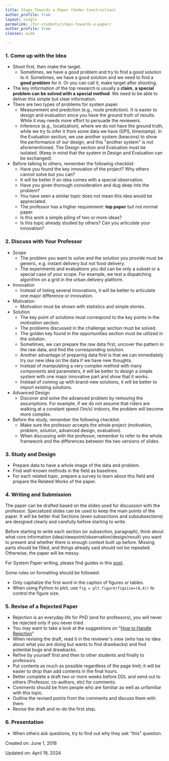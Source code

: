 ```yaml
---
title: Steps Towards a Paper (Under Construction)
author_profile: true
layout: single
permalink: /for-students/steps-towards-a-paper/
author_profile: true
classes: wide

---
```




### 1. Come up with the Idea

* Shoot first, then make the target.
  * Sometimes, we have a good problem and try to find a good solution to it. Sometimes, we have a good solution and we need to find a **good problem** for it. Or you can call it, make target after shooting.
* The key information of the top research is usually a **claim**, **a special problem can be solved with a special method**. We need to be able to deliver this simple but clear information.
* There are two types of problems for system paper.
  * Measurement and prediction (e.g., route prediction). It is easier to design and evaluation since you have the ground truth of results. While it may needs more effort to persuade the reviewers.
  * Inference (e.g., localization), where we do not have the ground truth, while we try to infer it from some data we have (GPS, timestamp). In the Evaluation section, we use another system (beacons) to show the performance of our design, and this "another system" is not aforementioned. The Design section and Evaluation must be isolated. (Keep in mind that the system in Design and Evaluation can be  exchanged)
* Before talking to others, remember the following checklist:
  * Have you found the key innovation of the project? Why others cannot solve but you can?
  * It will be better if an idea comes with a special observation.
  * Have you given thorough consideration and dug deep into the problem?
  * You have seen a similar topic does not mean this idea would be appreciated. 
  * The professor has a higher requirement: **top paper** but not normal paper.
  * Is this work a simple piling of two or more ideas?
  * Is this topic already studied by others? Can you articulate your innovation?

### 2. Discuss with Your Professor

* Scope
  * The problem you want to solve and the solution you provide must be generic, e.g. instant delivery but not food delivery.
  * The experiments and evaluations you did can be only a subset or a special case of your scope. For example, we test a dispatching algorithm on a grid in the urban delivery platform.
* Innovation
  * Instead of listing several innovations, it will be better to articulate one major difference or innovation.
* Motivation
  * Motivation must be shown with statistics and simple stories.
* Solution
  * The key point of solutions must correspond to the key points in the motivation section.
  * The problems discussed in the challenge section must be solved.
  * The golden key found in the opportunities section must be utilized in the solution.
  * Sometimes, we can prepare the raw data first, uncover the pattern in the raw data, and find the corresponding solution.
  * Another advantage of preparing data first is that we can immediately try our new idea on the data if we have new thoughts.
  * Instead of manipulating a very complex method with many components and parameters, it will be better to design a simple system with one major innovative part and show that it works.
  * Instead of coming up with brand-new solutions, it will be better to import existing solutions.
* Advanced Design
  - Discover and solve the advanced problem by removing the assumptions. For example, if we do not assume that riders are walking at a constant speed (1m/s) indoors, the problem will become more complex.
* Before the study, remember the following checklist:
  * Make sure the professor accepts the whole project (motivation, problem, solution, advanced design, evaluation).
  * When discussing with the professor, remember to refer to the whole framework and the differences between the two versions of slides.

### 3. Study and Design

* Prepare data to have a whole image of the data and problem.
* Find well-known methods in the field as baselines.
* For each related topic, prepare a survey to learn about this field and prepare the Related Works of the paper.

### 4. Writing and Submission

The paper can be drafted based on the slides used for discussion with the professor. Specialized slides can be used to keep the main points of the paper. It will be better that Sections (even subsections and subsubsections) are designed clearly and carefully before starting to write.

Before starting to write each section (or subsection, paragraph), think about what core information (idea/viewpoint/observation/design/result) you want to present and whether there is enough context built up before. Missing parts should be filled, and things already said should not be repeated. Otherwise, the paper will be messy.

For System Paper writing, please find guides in this [post](https://yi-ding.me/for-students/how-to-write-a-system-paper/).

Some rules on formatting should be followed:

* Only capitalize the first word in the caption of figures or tables.
* When using Python to plot, use `fig = plt.figure(figsize=(8,4))` to control the figure size.

### 5. Revise of a Rejected Paper

* Rejection is an everyday life for PhD (and for professors), you will never be rejected only if you never tried.
* You may want to take a look at the suggestions on "[How to Handle Rejection](https://yi-ding.me/for-students/how-to-handle-rejection/)"
* When revising the draft, read it in the reviewer's view (who has no idea about what you are doing but wants to find drawbacks) and find potential bugs and drawbacks.
* Refine by yourself first and then to other students and finally to professors.
* Put contents as much as possible regardless of the page limit; it will be easier to drop than add contents in the final hours.
* Better complete a draft two or more weeks before DDL and send out to others (Professor, co-authors, etc) for comments.
* Comments should be from people who are familiar as well as unfamiliar with this topic.
* Outline the revised points from the comments and discuss them with them.
* Revise the draft and re-do the first step.

### 6. Presentation

* When others ask questions, try to find out why they ask "this" question.



Created on: June 1, 2018

Updated on: April 19, 2024
